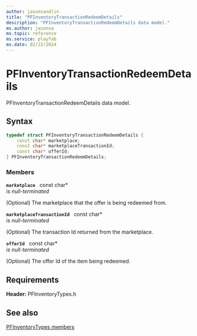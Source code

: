 ```yaml
---
author: jasonsandlin
title: "PFInventoryTransactionRedeemDetails"
description: "PFInventoryTransactionRedeemDetails data model."
ms.author: jasonsa
ms.topic: reference
ms.service: playfab
ms.date: 02/22/2024
---
```


# PFInventoryTransactionRedeemDetails  

PFInventoryTransactionRedeemDetails data model.  

## Syntax  
  
```cpp
typedef struct PFInventoryTransactionRedeemDetails {  
    const char* marketplace;  
    const char* marketplaceTransactionId;  
    const char* offerId;  
} PFInventoryTransactionRedeemDetails;  
```
  
### Members  
  
**`marketplace`** &nbsp; const char*  
*is null-terminated*  
  
(Optional) The marketplace that the offer is being redeemed from.
  
**`marketplaceTransactionId`** &nbsp; const char*  
*is null-terminated*  
  
(Optional) The transaction Id returned from the marketplace.
  
**`offerId`** &nbsp; const char*  
*is null-terminated*  
  
(Optional) The offer Id of the item being redeemed.
  
  
## Requirements  
  
**Header:** PFInventoryTypes.h
  
## See also  
[PFInventoryTypes members](../pfinventorytypes_members.md)  

  
  
